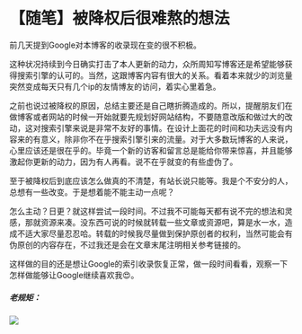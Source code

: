 # 【随笔】被降权后很难熬的想法


前几天提到Google对本博客的收录现在变的很不积极。

这种状况持续到今日确实打击了本人更新的动力，众所周知写博客还是希望能够获得搜索引擎的认可的。当然，这跟博客内容有很大的关系。看着本来就少的浏览量突然变成每天只有几个ip的友情博友的访问，着实心里着急。

之前也说过被降权的原因，总结主要还是自己瞎折腾造成的。所以，提醒朋友们在做博客或者网站的时候一开始就要先规划好网站结构，不要随意改版和做过大的改动，这对搜索引擎来说是非常不友好的事情。在设计上面花的时间和功夫远没有内容来的有意义，除非你不在乎搜索引擎引来的流量。对于大多数玩博客的人来说，心里应该还是很在乎的。毕竟一个新的访客和留言总是能给你带来惊喜，并且能够激起你更新的动力，因为有人再看。说不在乎就变的有些虚伪了。

至于被降权后到底应该怎么做真的不清楚，有站长说只能等。我是个不安分的人，总想有一些改变。于是想着能不能主动一点呢？

怎么主动？日更？就这样尝试一段时间。不过我不可能每天都有说不完的想法和灵感，那就资源来凑。没东西可说的时候就转载一些文章或资源吧，算是水一水，造成不适大家尽量忍忍哈。转载的时候我尽量做到保护原创者的权利，当然可能会有伪原创的内容存在，不过我还是会在文章末尾注明相关参考链接的。

这样做的目的还是想让Google的索引收录恢复正常，做一段时间看看，观察一下怎样做能够让Google继续喜欢我😍。

##### 老规矩：

![](https://img.1078503.org/imgs/2019/09/c64af9d87bbe7ab4.jpg)
